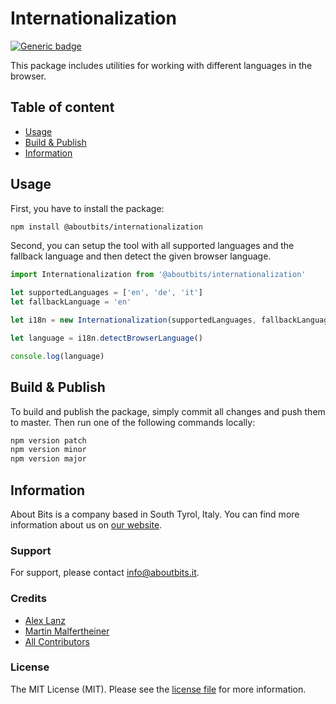 Internationalization
====================

[![Generic badge](https://img.shields.io/badge/npm-v0.1.3-blue.svg)](https://www.npmjs.com/package/@aboutbits/internationalization)

This package includes utilities for working with different languages in the browser.

## Table of content

- [Usage](#usage)
- [Build & Publish](#build--publish)
- [Information](#information)

## Usage

First, you have to install the package:

```bash
npm install @aboutbits/internationalization
```

Second, you can setup the tool with all supported languages and the fallback language and then detect the given browser language.

```js
import Internationalization from '@aboutbits/internationalization'

let supportedLanguages = ['en', 'de', 'it']
let fallbackLanguage = 'en'

let i18n = new Internationalization(supportedLanguages, fallbackLanguage)

let language = i18n.detectBrowserLanguage()

console.log(language)
```

## Build & Publish

To build and publish the package, simply commit all changes and push them to master. Then run one of the following commands locally:

```bash
npm version patch
npm version minor
npm version major
```

## Information

About Bits is a company based in South Tyrol, Italy. You can find more information about us on [our website](https://aboutbits.it).

### Support

For support, please contact [info@aboutbits.it](mailto:info@aboutbits.it).

### Credits

- [Alex Lanz](https://github.com/alexlanz)
- [Martin Malfertheiner](https://github.com/mmalfertheiner)
- [All Contributors](../../contributors)

### License

The MIT License (MIT). Please see the [license file](license.md) for more information.
